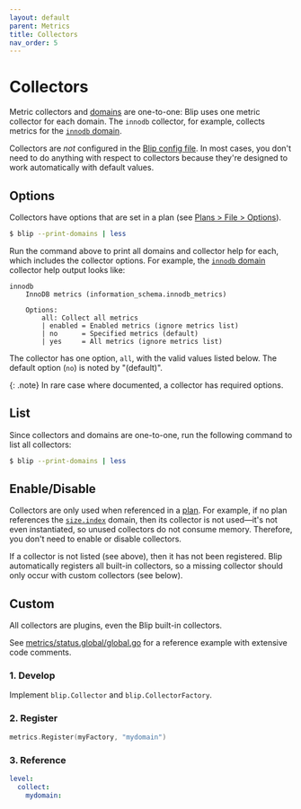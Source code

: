 ```yaml
---
layout: default
parent: Metrics
title: Collectors
nav_order: 5
---
```


# Collectors

Metric collectors and [domains](domains) are one-to-one: Blip uses one metric collector for each domain.
The `innodb` collector, for example, collects metrics for the [`innodb` domain](domains#innodb).

Collectors are _not_ configured in the [Blip config file](../config/config-file).
In most cases, you don't need to do anything with respect to collectors because they're designed to work automatically with default values.

## Options

Collectors have options that are set in a plan (see [Plans > File > Options](../plans/file#options)).

```sh
$ blip --print-domains | less
```

Run the command above to print all domains and collector help for each, which includes the collector options.
For example, the [`innodb` domain](domains#innodb) collector help output looks like:

```
innodb
	InnoDB metrics (information_schema.innodb_metrics)

	Options:
		all: Collect all metrics
		| enabled = Enabled metrics (ignore metrics list)
		| no      = Specified metrics (default)
		| yes     = All metrics (ignore metrics list)
```

The collector has one option, `all`, with the valid values listed below.
The default option (`no`) is noted by "(default)".

{: .note}
In rare case where documented, a collector has required options.

## List

Since collectors and domains are one-to-one, run the following command to list all collectors:

```sh
$ blip --print-domains | less
```

## Enable/Disable

Collectors are only used when referenced in a [plan](../plans/).
For example, if no plan references the [`size.index`](domains#sizeindex) domain, then its collector is not used&mdash;it's not even instantiated, so unused collectors do not consume memory.
Therefore, you don't need to enable or disable collectors.

If a collector is not listed (see above), then it has not been registered.
Blip automatically registers all built-in collectors, so a missing collector should only occur with custom collectors (see below).

## Custom

All collectors are plugins, even the Blip built-in collectors.

See [metrics/status.global/global.go](https://github.com/cashapp/blip/blob/main/metrics/status.global/global.go) for a reference example with extensive code comments.

### 1. Develop

Implement `blip.Collector` and `blip.CollectorFactory`.

### 2. Register

```go
metrics.Register(myFactory, "mydomain")
```

### 3. Reference

```yaml
level:
  collect:
    mydomain:
```
